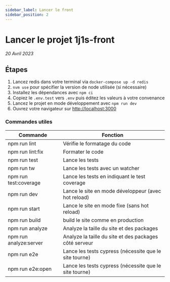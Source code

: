 ```yaml
---
sidebar_label: Lancer le front
sidebar_position: 2
---
```


# Lancer le projet 1j1s-front

_20 Avril 2023_

## Étapes 
1. Lancez redis dans votre terminal via `docker-compose up -d redis`
2. `nvm use` pour spécifier la version de node utilisée (si nécessaire)
3. Installez les dépendances avec `npm ci`
4. Copiez le `.env.test` vers `.env` puis éditez les valeurs à votre convenance
5. Lancez le projet en mode développement avec `npm run dev`
6. Ouvrez votre navigateur sur [http://localhost:3000](http://localhost:3000)


### Commandes utiles

| Commande               | Fonction                                               |
|------------------------|--------------------------------------------------------|
| npm run lint           | Vérifie le formatage du code                           |
| npm run lint:fix       | Formater le code                                       |
| npm run test           | Lance les tests                                        |
| npm run tw             | Lance les tests avec un watcher                        |
| npm run test:coverage  | Lance les tests en indiquant le test coverage          |
| npm run dev            | Lance le site en mode développeur (avec hot reload)    |
| npm run start          | Lance le site en mode fixe (sans hot reload)           |
| npm run build          | build le site comme en production                      |
| npm run analyze        | Analyze la taille du site et des packages              |
| npm run analyze:server | Analyze la taille du site et des packages côté serveur |
| npm run e2e            | Lance les tests cypress (nécessite que le site tourne) |
| npm run e2e:open       | Lance les tests cypress (nécessite que le site tourne) |
